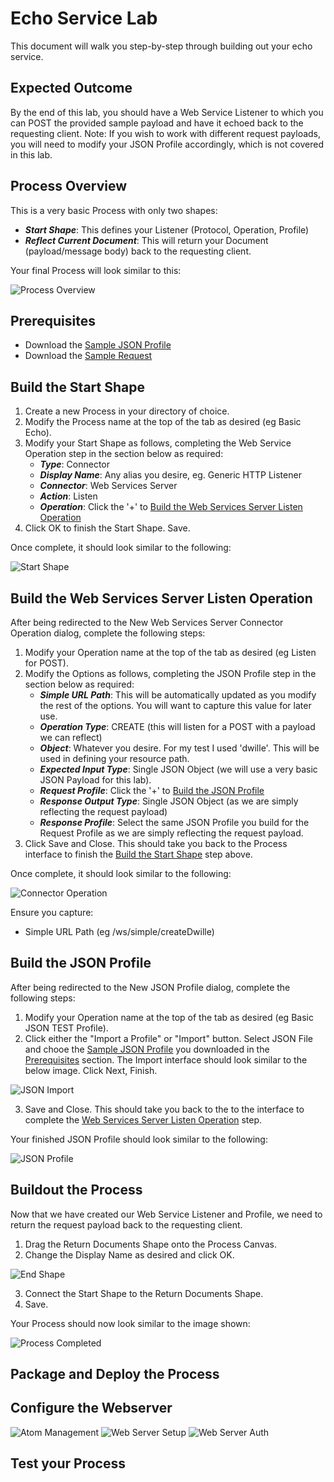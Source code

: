 # Echo Service Lab

This document will walk you step-by-step through building out your echo service. 

## Expected Outcome
By the end of this lab, you should have a Web Service Listener to which you can POST the provided sample payload and have it echoed back to the requesting client. Note: If you wish to work with different request payloads, you will need to modify your JSON Profile accordingly, which is not covered in this lab.

## Process Overview

This is a very basic Process with only two shapes:

- ***Start Shape***: This defines your Listener (Protocol, Operation, Profile)
- ***Reflect Current Document***: This will return your Document (payload/message body) back to the requesting client.

Your final Process will look similar to this:

![Process Overview](../res/processOverview.png "Process Overview")

## Prerequisites

- Download the [Sample JSON Profile](samples/sampleProfile.json "Sample JSON Profile")
- Download the [Sample Request](test/sampleRequest.json "Sample Request")

## Build the Start Shape

1. Create a new Process in your directory of choice.
2. Modify the Process name at the top of the tab as desired (eg Basic Echo).
3. Modify your Start Shape as follows, completing the Web Service Operation step in the section below as required:
	* ***Type***: Connector
	* ***Display Name***: Any alias you desire, eg. Generic HTTP Listener
	* ***Connector***: Web Services Server
	* ***Action***: Listen
	* ***Operation***: Click the '+' to [Build the Web Services Server Listen Operation](#build-the-web-services-server-listen-operation)
4. Click OK to finish the Start Shape. Save.

Once complete, it should look similar to the following:

![Start Shape](../res/startShape.png "Start Shape")

## Build the Web Services Server Listen Operation

After being redirected to the New Web Services Server Connector Operation dialog, complete the following steps:

1. Modify your Operation name at the top of the tab as desired (eg Listen for POST).
2. Modify the Options as follows, completing the JSON Profile step in the section below as required:
	* ***Simple URL Path***: This will be automatically updated as you modify the rest of the options. You will want to capture this value for later use.
	* ***Operation Type***: CREATE (this will listen for a POST with a payload we can reflect)
	* ***Object***: Whatever you desire. For my test I used 'dwille'. This will be used in defining your resource path.
	* ***Expected Input Type***: Single JSON Object (we will use a very basic JSON Payload for this lab).
	* ***Request Profile***: Click the '+' to [Build the JSON Profile](#build-the-json-profile)
	* ***Response Output Type***: Single JSON Object (as we are simply reflecting the request payload)
	* ***Response Profile***: Select the same JSON Profile you build for the Request Profile as we are simply reflecting the request payload.
3. Click Save and Close. This should take you back to the Process interface to finish the [Build the Start Shape](#build-the-start-shape) step above.

Once complete, it should look similar to the following:

![Connector Operation](../res/connectorOperation.png "Connector Operation")

Ensure you capture:

- Simple URL Path (eg /ws/simple/createDwille)

## Build the JSON Profile

After being redirected to the New JSON Profile dialog, complete the following steps:

1. Modify your Operation name at the top of the tab as desired (eg Basic JSON TEST Profile).
2. Click either the "Import a Profile" or "Import" button. Select JSON File and chooe the [Sample JSON Profile](samples/sampleProfile.json "Sample JSON Profile") you downloaded in the [Prerequisites](#prerequisites) section. The Import interface should look similar to the below image. Click Next, Finish.

![JSON Import](../res/jsonImport.png "JSON Import")

3. Save and Close. This should take you back to the to the interface to complete the [Web Services Server Listen Operation](#build-the-web-services-server-listen-operation) step.

Your finished JSON Profile should look similar to the following:

![JSON Profile](../res/jsonProfile.png "JSON Profile")

## Buildout the Process

Now that we have created our Web Service Listener and Profile, we need to return the request payload back to the requesting client.

1. Drag the Return Documents Shape onto the Process Canvas.
2. Change the Display Name as desired and click OK.

![End Shape](../res/endShape.png "End Shape")

3. Connect the Start Shape to the Return Documents Shape.
4. Save.

Your Process should now look similar to the image shown:

![Process Completed](../res/processOverview.png "Process Completed")

## Package and Deploy the Process



## Configure the Webserver

![Atom Management](../res/atomManagement.png "Atom Management")
![Web Server Setup](../res/webServerSetup.png "Web Server Setup")
![Web Server Auth](../res/webServerAuth.png "Web Server Auth")

## Test your Process



